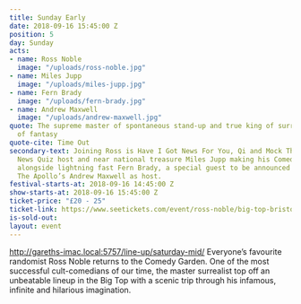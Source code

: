 ```yaml
---
title: Sunday Early
date: 2018-09-16 15:45:00 Z
position: 5
day: Sunday
acts:
- name: Ross Noble
  image: "/uploads/ross-noble.jpg"
- name: Miles Jupp
  image: "/uploads/miles-jupp.jpg"
- name: Fern Brady
  image: "/uploads/fern-brady.jpg"
- name: Andrew Maxwell
  image: "/uploads/andrew-maxwell.jpg"
quote: The supreme master of spontaneous stand-up and true king of surreal flights
  of fantasy
quote-cite: Time Out
secondary-text: Joining Ross is Have I Got News For You, Qi and Mock The Week regular,
  News Quiz host and near national treasure Miles Jupp making his Comedy Garden debut
  alongside lightning fast Fern Brady, a special guest to be announced and Live At
  The Apollo’s Andrew Maxwell as host.
festival-starts-at: 2018-09-16 14:45:00 Z
show-starts-at: 2018-09-16 15:45:00 Z
ticket-price: "£20 - 25"
ticket-link: https://www.seetickets.com/event/ross-noble/big-top-bristol-comedy-garden/1224647
is-sold-out: 
layout: event
---
```


http://gareths-imac.local:5757/line-up/saturday-mid/
Everyone’s favourite randomist Ross Noble returns to the Comedy Garden. One of the most successful cult-comedians of our time, the master surrealist top off an unbeatable lineup in the Big Top with a scenic trip through his infamous, infinite and hilarious imagination.